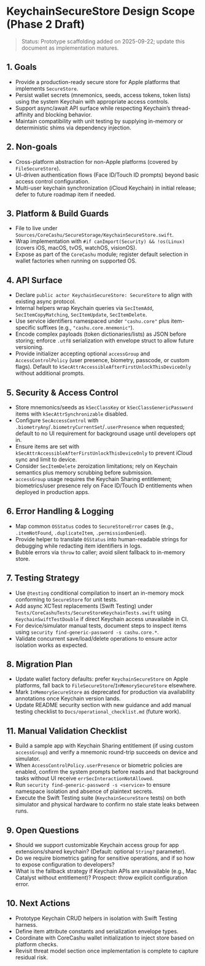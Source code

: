 # KeychainSecureStore Design Scope (Phase 2 Draft)

> Status: Prototype scaffolding added on 2025-09-22; update this document as implementation matures.

## 1. Goals
- Provide a production-ready secure store for Apple platforms that implements `SecureStore`.
- Persist wallet secrets (mnemonics, seeds, access tokens, token lists) using the system Keychain with appropriate access controls.
- Support async/await API surface while respecting Keychain’s thread-affinity and blocking behavior.
- Maintain compatibility with unit testing by supplying in-memory or deterministic shims via dependency injection.

## 2. Non-goals
- Cross-platform abstraction for non-Apple platforms (covered by `FileSecureStore`).
- UI-driven authentication flows (Face ID/Touch ID prompts) beyond basic access control configuration.
- Multi-user keychain synchronization (iCloud Keychain) in initial release; defer to future roadmap item if needed.

## 3. Platform & Build Guards
- File to live under `Sources/CoreCashu/SecureStorage/KeychainSecureStore.swift`.
- Wrap implementation with `#if canImport(Security) && !os(Linux)` (covers iOS, macOS, tvOS, watchOS, visionOS).
- Expose as part of the `CoreCashu` module; register default selection in wallet factories when running on supported OS.

## 4. API Surface
- Declare `public actor KeychainSecureStore: SecureStore` to align with existing async protocol.
- Internal helpers wrap Keychain queries via `SecItemAdd`, `SecItemCopyMatching`, `SecItemUpdate`, `SecItemDelete`.
- Use service identifiers namespaced under `"cashu.core"` plus item-specific suffixes (e.g., `"cashu.core.mnemonic"`).
- Encode complex payloads (token dictionaries/lists) as JSON before storing; enforce `.utf8` serialization with envelope struct to allow future versioning.
- Provide initializer accepting optional `accessGroup` and `AccessControlPolicy` (user presence, biometry, passcode, or custom flags). Default to `kSecAttrAccessibleAfterFirstUnlockThisDeviceOnly` without additional prompts.

## 5. Security & Access Control
- Store mnemonics/seeds as `kSecClassKey` or `kSecClassGenericPassword` items with `kSecAttrSynchronizable` disabled.
- Configure `SecAccessControl` with `.biometryAny`/`.biometryCurrentSet`/`.userPresence` when requested; default to no UI requirement for background usage until developers opt in.
- Ensure items are set with `kSecAttrAccessibleAfterFirstUnlockThisDeviceOnly` to prevent iCloud sync and limit to device.
- Consider `SecItemDelete` zeroization limitations; rely on Keychain semantics plus memory scrubbing before submission.
- `accessGroup` usage requires the Keychain Sharing entitlement; biometrics/user presence rely on Face ID/Touch ID entitlements when deployed in production apps.

## 6. Error Handling & Logging
- Map common `OSStatus` codes to `SecureStoreError` cases (e.g., `.itemNotFound`, `.duplicateItem`, `.permissionDenied`).
- Provide helper to translate `OSStatus` into human-readable strings for debugging while redacting item identifiers in logs.
- Bubble errors via `throw` to caller; avoid silent fallback to in-memory store.

## 7. Testing Strategy
- Use `@testing` conditional compilation to insert an in-memory mock conforming to `SecureStore` for unit tests.
- Add async XCTest replacements (Swift Testing) under `Tests/CoreCashuTests/SecureStoreKeychainTests.swift` using `KeychainSwiftTestDouble` if direct Keychain access unavailable in CI.
- For device/simulator manual tests, document steps to inspect items using `security find-generic-password -s cashu.core.*`.
- Validate concurrent save/load/delete operations to ensure actor isolation works as expected.

## 8. Migration Plan
- Update wallet factory defaults: prefer `KeychainSecureStore` on Apple platforms, fall back to `FileSecureStore`/`InMemorySecureStore` elsewhere.
- Mark `InMemorySecureStore` as deprecated for production via availability annotations once Keychain version lands.
- Update README security section with new guidance and add manual testing checklist to `Docs/operational_checklist.md` (future work).

## 11. Manual Validation Checklist
- Build a sample app with Keychain Sharing entitlement (if using custom `accessGroup`) and verify a mnemonic round-trip succeeds on device and simulator.
- When `AccessControlPolicy.userPresence` or biometric policies are enabled, confirm the system prompts before reads and that background tasks without UI receive `errSecInteractionNotAllowed`.
- Run `security find-generic-password -s <service>` to ensure namespace isolation and absence of plaintext secrets.
- Execute the Swift Testing suite (`KeychainSecureStore` tests) on both simulator and physical hardware to confirm no stale state leaks between runs.

## 9. Open Questions
- Should we support customizable Keychain access group for app extensions/shared keychain? (Default: optional `String?` parameter).
- Do we require biometrics gating for sensitive operations, and if so how to expose configuration to developers?
- What is the fallback strategy if Keychain APIs are unavailable (e.g., Mac Catalyst without entitlement)? Prospect: throw explicit configuration error.

## 10. Next Actions
- Prototype Keychain CRUD helpers in isolation with Swift Testing harness.
- Define item attribute constants and serialization envelope types.
- Coordinate with CoreCashu wallet initialization to inject store based on platform checks.
- Revisit threat model section once implementation is complete to capture residual risk.
